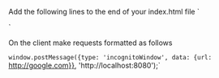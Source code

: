 Add the following lines to the end of your index.html file
`<div style="display:none;" id="extensionCheck"></div>
 <script>
 	// Connect to chrome Extension if available
 	window.postMessage({
 		type: 'preflight'
 	}, window.location.origin);
 </script>`

 On the client make requests formatted as follows

 `window.postMessage({type: 'incognitoWindow', data: {url: `http://google.com}}, 'http://localhost:8080');`
